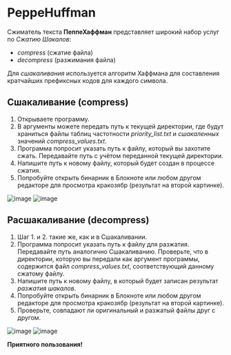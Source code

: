 # PeppeHuffman

Сжиматель текста **ПеппеХаффман** представляет широкий набор услуг по _Сжатию Шакалов_:
- _compress_ (сжатие файла)
- _decompress_ (разжимания файла)

Для _сшакаливания_ используется алгоритм Хаффмана для составления кратчайших префиксных кодов для каждого символа. 

## Сшакаливание (compress)
1. Открываете программу.
2. В аргументы можете передать путь к текущей директории, где будут храниться файлы таблиц частотности _priority_list.txt_ и _сшакаленных_ значений _compress_values.txt_.
3. Программа попросит указать путь к файлу, который вы захотите сжать. Передавайте путь с учётом переданной текущей директории.
4. Напишите путь к новому файлу, который будет создан в процессе сжатия.
5. Попробуйте открыть бинарник в Блокноте или любом другом редакторе для просмотра кракозябр (результат на второй картинке).

![image](https://user-images.githubusercontent.com/47254952/159551264-33fd3417-c9f8-4ef9-850b-b5f7079b7dc2.png)
![image](https://user-images.githubusercontent.com/47254952/159551897-3084bcaf-f302-48a7-bcde-a6333f023b1e.png)

## Расшакаливание (decompress)
1. Шаг 1. и 2. такие же, как и в Сшакаливании.
2. Программа попросит указать путь к файлу для разжатия. Передавайте путь аналогично Сшакаливанию.
Проверьте, что в директории, которую вы передали как аргумент программы, содержится файл _compress_values.txt_, соответствующий данному сжатому файлу.
3. Напишите путь к новому файлу, в который будет записан результат _разжатия шакалов_.
4. Попробуйте открыть бинарник в Блокноте или любом другом редакторе для просмотра кракозябр (результат на второй картинке).
5. Проверьте, совпадают ли оригинальный и разжатый файлы друг с другом.

![image](https://user-images.githubusercontent.com/47254952/159552810-743ec3cc-0f19-4618-981b-06b5da432e64.png)
![image](https://user-images.githubusercontent.com/47254952/159552851-695607f9-3cab-499d-9d39-24327470668e.png)

**Приятного пользования!**
